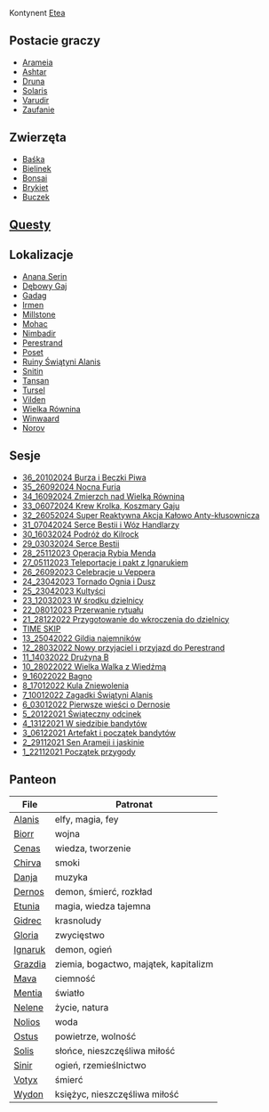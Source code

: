 Kontynent [Etea](./lokacje/Etea.md)
## Postacie graczy
- [Arameia](./postacie%20graczy/Arameia.md)
- [Ashtar](./postacie%20graczy/Ashtar.md)
- [Druna](./postacie%20graczy/Druna.md)
- [Solaris](./postacie%20graczy/Solaris.md)
- [Varudir](./postacie%20graczy/Varudir.md)
- [Zaufanie](./postacie%20graczy/Zaufanie.md)

## Zwierzęta
- [Baśka](./zwierz%C4%85tka/Ba%C5%9Bka.md)
- [Bielinek](./zwierz%C4%85tka/Bielinek.md)
- [Bonsai](./zwierz%C4%85tka/Bonsai.md)
- [Brykiet](./zwierz%C4%85tka/Brykiet.md)
- [Buczek](./zwierz%C4%85tka/Buczek.md)

## [Questy](./Questy.md)

## Lokalizacje
- [Anana Serin](./lokacje/Anana%20Serin.md)
- [Dębowy Gaj](./lokacje/D%C4%99bowy%20Gaj.md)
- [Gadag](./lokacje/Gadag.md)
- [Irmen](./lokacje/Irmen.md)
- [Millstone](./lokacje/Millstone.md)
- [Mohac](./lokacje/Mohac.md)
- [Nimbadir](./lokacje/Nimbadir.md)
- [Perestrand](./lokacje/Perestrand.md)
- [Poset](./lokacje/Poset.md)
- [Ruiny Świątyni Alanis](./lokacje/Ruiny%20%C5%9Awi%C4%85tyni%20Alanis.md)
- [Snitin](./lokacje/Snitin.md)
- [Tansan](./lokacje/Tansan.md)
- [Tursel](./lokacje/Tursel.md)
- [Vilden](./lokacje/Vilden.md)
- [Wielka Równina](./lokacje/Wielka%20R%C3%B3wnina.md)
- [Winwaard](./lokacje/Winwaard.md)
- [Norov](./lokacje/Norov.md)

## Sesje
- [36_20102024 Burza i Beczki Piwa](./sesje/36_20102024%20Burza%20i%20Beczki%20Piwa.md)
- [35_26092024 Nocna Furia](./sesje/35_26092024%20Nocna%20Furia.md)
- [34_16092024 Zmierzch nad Wielką Równiną](./sesje/34_16092024%20Zmierzch%20nad%20Wielk%C4%85%20R%C3%B3wnin%C4%85.md)
- [33_06072024 Krew Krolka, Koszmary Gaju](./sesje/33_06072024%20Krew%20Krolka,%20Koszmary%20Gaju.md)
- [32_26052024 Super Reaktywna Akcja Kałowo Anty-kłusownicza](./sesje/32_26052024%20Super%20Reaktywna%20Akcja%20Ka%C5%82owo%20Anty-k%C5%82usownicza.md)
- [31_07042024 Serce Bestii i Wóz Handlarzy](./sesje/31_07042024%20Serce%20Bestii%20i%20W%C3%B3z%20Handlarzy.md)
- [30_16032024 Podróż do Kilrock](./sesje/30_16032024%20Podr%C3%B3%C5%BC%20do%20Kilrock.md)
- [29_03032024 Serce Bestii](./sesje/29_03032024%20Serce%20Bestii.md)
- [28_25112023 Operacja Rybia Menda](./sesje/28_25112023%20Operacja%20Rybia%20Menda.md)
- [27_05112023 Teleportacje i pakt z Ignarukiem](./sesje/27_05112023%20Teleportacje%20i%20pakt%20z%20Ignarukiem.md)
- [26_26092023 Celebracje u Veppera](./sesje/26_26092023%20Celebracje%20u%20Veppera.md)
- [24_23042023 Tornado Ognia i Dusz](./sesje/24_23042023%20Tornado%20Ognia%20i%20Dusz.md)
- [25_23042023 Kultyści](./sesje/25_23042023%20Kulty%C5%9Bci.md)
- [23_12032023 W środku dzielnicy](./sesje/23_12032023%20W%20%C5%9Brodku%20dzielnicy.md)
- [22_08012023 Przerwanie rytuału](./sesje/22_08012023%20Przerwanie%20rytua%C5%82u.md)
- [21_28122022 Przygotowanie do wkroczenia do dzielnicy](./sesje/21_28122022%20Przygotowanie%20do%20wkroczenia%20do%20dzielnicy.md)
- [TIME SKIP](./sesje/TIME%20SKIP.md)
- [13_25042022 Gildia najemników](./sesje/13_25042022%20Gildia%20najemnik%C3%B3w.md)
- [12_28032022 Nowy przyjaciel i przyjazd do Perestrand](./sesje/12_28032022%20Nowy%20przyjaciel%20i%20przyjazd%20do%20Perestrand.md)
- [11_14032022 Drużyna B](./sesje/11_14032022%20Dru%C5%BCyna%20B.md)
- [10_28022022 Wielka Walka z Wiedźmą](./sesje/10_28022022%20Wielka%20Walka%20z%20Wied%C5%BAm%C4%85.md)
- [9_16022022 Bagno](./sesje/9_16022022%20Bagno.md)
- [8_17012022 Kula Zniewolenia](./sesje/8_17012022%20Kula%20Zniewolenia.md)
- [7_10012022 Zagadki Świątyni Alanis](./sesje/7_10012022%20Zagadki%20%C5%9Awi%C4%85tyni%20Alanis.md)
- [6_03012022 Pierwsze wieści o Dernosie](./sesje/6_03012022%20Pierwsze%20wie%C5%9Bci%20o%20Dernosie.md)
- [5_20122021 Świąteczny odcinek](./sesje/5_20122021%20%C5%9Awi%C4%85teczny%20odcinek.md)
- [4_13122021 W siedzibie bandytów](./sesje/4_13122021%20W%20siedzibie%20bandyt%C3%B3w.md)
- [3_06122021 Artefakt i początek bandytów](./sesje/3_06122021%20Artefakt%20i%20pocz%C4%85tek%20bandyt%C3%B3w.md)
- [2_29112021 Sen Arameji i jaskinie](./sesje/2_29112021%20Sen%20Arameji%20i%20jaskinie.md)
- [1_22112021 Początek przygody](./sesje/1_22112021%20Pocz%C4%85tek%20przygody.md)



## Panteon
| File                            | Patronat                              |
| ------------------------------- | ------------------------------------- |
| [Alanis](./bogowie/Alanis.md)   | elfy, magia, fey                      |
| [Biorr](./bogowie/Biorr.md)     | wojna                                 |
| [Cenas](./bogowie/Cenas.md)     | wiedza, tworzenie                     |
| [Chirva](./bogowie/Chirva.md)   | smoki                                 |
| [Danja](./bogowie/Danja.md)     | muzyka                                |
| [Dernos](./bogowie/Dernos.md)   | demon, śmierć, rozkład                |
| [Etunia](./bogowie/Etunia.md)   | magia, wiedza tajemna                 |
| [Gidrec](./bogowie/Gidrec.md)   | krasnoludy                            |
| [Gloria](./bogowie/Gloria.md)   | zwycięstwo                            |
| [Ignaruk](./bogowie/Ignaruk.md) | demon, ogień                          |
| [Grazdia](./bogowie/Grazdia.md) | ziemia, bogactwo, majątek, kapitalizm |
| [Mava](./bogowie/Mava.md)       | ciemność                              |
| [Mentia](./bogowie/Mentia.md)   | światło                               |
| [Nelene](./bogowie/Nelene.md)   | życie, natura                         |
| [Nolios](./bogowie/Nolios.md)   | woda                                  |
| [Ostus](./bogowie/Ostus.md)     | powietrze, wolność                    |
| [Solis](./bogowie/Solis.md)     | słońce, nieszczęśliwa miłość          |
| [Sinir](./bogowie/Sinir.md)     | ogień, rzemieślnictwo                 |
| [Votyx](./bogowie/Votyx.md)     | śmierć                                |
| [Wydon](./bogowie/Wydon.md)     | księżyc, nieszczęśliwa miłość         |


